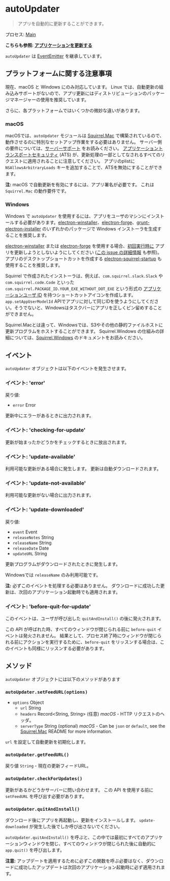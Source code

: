 # autoUpdater

> アプリを自動的に更新することができます。

プロセス: [Main](../glossary.md#main-process)

**こちらも参照: [アプリケーションを更新する](../tutorial/updates.md)**

`autoUpdater` は [EventEmitter][event-emitter] を継承しています。

## プラットフォームに関する注意事項

現在、macOS と Windows にのみ対応しています。 Linux では、自動更新の組み込みサポートがないので、アプリ更新にはディストリビューションのパッケージマネージャーの使用を推奨しています。

さらに、各プラットフォームではいくつかの微妙な違いがあります。

### macOS

macOSでは、`autoUpdater` モジュールは [Squirrel.Mac][squirrel-mac] で構築されているので、動作させるのに特別なセットアップ作業をする必要はありません。 サーバー側の要件については、[サーバーサポート][server-support] をお読みください。 [アプリケーショントランスポートセキュリティ](https://developer.apple.com/library/content/documentation/General/Reference/InfoPlistKeyReference/Articles/CocoaKeys.html#//apple_ref/doc/uid/TP40009251-SW35) (ATS) が、更新処理の一部としてなされるすべてのリクエストに適用されることに注意してください。 アプリのplistに `NSAllowsArbitraryLoads` キーを追加することで、ATSを無効にすることができます。

**注:** macOS で自動更新を有効にするには、アプリ署名が必要です。 これは `Squirrel.Mac` の動作要件です。

### Windows

Windows で `autoUpdater` を使用するには、アプリをユーザのマシンにインストールする必要があります。[electron-winstaller][installer-lib]、[electron-forge][electron-forge-lib]、[grunt-electron-installer][installer] のいずれかのパッケージで Windows インストーラを生成することを推奨します。

[electron-winstaller][installer-lib] または [electron-forge][electron-forge-lib] を使用する場合、[初回実行時に](https://github.com/electron/windows-installer#handling-squirrel-events) アプリを更新しようとしないようにしてください ([この issue の詳細情報](https://github.com/electron/electron/issues/7155) も参照)。 アプリのデスクトップショートカットを作成する [electron-squirrel-startup](https://github.com/mongodb-js/electron-squirrel-startup) も使用することを推奨します。

Squirrel で作成されたインストーラは、例えば、`com.squirrel.slack.Slack` や `com.squirrel.code.Code` といった`com.squirrel.PACKAGE_ID.YOUR_EXE_WITHOUT_DOT_EXE` という形式の [アプリケーションユーザ ID][app-user-model-id] を持つショートカットアイコンを作成します。 `app.setAppUserModelId` APIでアプリに対して同じIDを使うようにしてください。そうでないと、Windowsはタスクバーにアプリを正しくピン留めすることができません。

Squirrel.Macとは違って、Windowsでは、S3やその他の静的ファイルホストに更新プログラムをホストすることができます。 Squirrel.Windows の仕組みの詳細については、[Squirrel.Windows][squirrel-windows] のドキュメントをお読みください。

## イベント

`autoUpdater` オブジェクトは以下のイベントを発生させます。

### イベント: 'error'

戻り値:

* `error` Error

更新中にエラーがあるときに出力されます。

### イベント: 'checking-for-update'

更新が始まったかどうかをチェックするときに放出されます。

### イベント: 'update-available'

利用可能な更新がある場合に発生します。 更新は自動ダウンロードされます。

### イベント: 'update-not-available'

利用可能な更新がない場合に出力されます。

### イベント: 'update-downloaded'

戻り値:

* `event` Event
* `releaseNotes` String
* `releaseName` String
* `releaseDate` Date
* `updateURL` String

更新プログラムがダウンロードされたときに発生します。

Windowsでは `releaseName` のみ利用可能です。

**注:** 必ずこのイベントを処理する必要はありません。 ダウンロードに成功した更新は、次回のアプリケーション起動時でも適用されます。

### イベント: 'before-quit-for-update'

このイベントは、ユーザが呼び出した `quitAndInstall()` の後に発火されます。

この API が呼ばれた時、すべてのウィンドウが閉じられる前に `before-quit` イベントは発火されません。 結果として、プロセス終了時にウィンドウが閉じられる前にアクションを実行するために、`before-quit` をリッスンする場合は、このイベントも同様にリッスンする必要があります。

## メソッド

`autoUpdater` オブジェクトには以下のメソッドがあります

### `autoUpdater.setFeedURL(options)`

* `options` Object
  * `url` String
  * `headers` Record&lt;String, String&gt; (任意) _macOS_ - HTTP リクエストのヘッダ。
  * `serverType` String (optional) _macOS_ - Can be `json` or `default`, see the [Squirrel.Mac][squirrel-mac] README for more information.

`url` を設定して自動更新を初期化します。

### `autoUpdater.getFeedURL()`

戻り値 `String` - 現在の更新フィードURL。

### `autoUpdater.checkForUpdates()`

更新があるかどうかサーバーに問い合わせます。 この API を使用する前に `setFeedURL` を呼び出す必要があります。

### `autoUpdater.quitAndInstall()`

ダウンロード後にアプリを再起動し、更新をインストールします。 `update-downloaded` が発生した後でしか呼び出さないでください。

`autoUpdater.quitAndInstall()` を呼ぶと、この中では最初にすべてのアプリケーションウィンドウを閉じ、すべてのウィンドウが閉じられた後に自動的に `app.quit()` を呼び出します。

**注意:** アップデートを適用するために必ずこの関数を呼ぶ必要はなく、ダウンロードに成功したアップデートは次回のアプリケーション起動時に必ず適用されます。

[squirrel-mac]: https://github.com/Squirrel/Squirrel.Mac
[server-support]: https://github.com/Squirrel/Squirrel.Mac#server-support
[squirrel-windows]: https://github.com/Squirrel/Squirrel.Windows
[installer]: https://github.com/electron/grunt-electron-installer
[installer-lib]: https://github.com/electron/windows-installer
[electron-forge-lib]: https://github.com/electron-userland/electron-forge
[app-user-model-id]: https://msdn.microsoft.com/en-us/library/windows/desktop/dd378459(v=vs.85).aspx
[event-emitter]: https://nodejs.org/api/events.html#events_class_eventemitter
